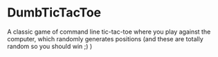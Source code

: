 # DumbTicTacToe

A classic game of command line tic-tac-toe where you play against the computer, which randomly generates positions (and these are totally random so you should win ;) )
